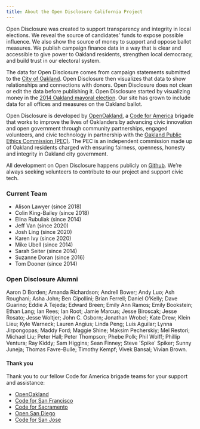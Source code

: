 ```yaml
---
title: About the Open Disclosure California Project
---
```


Open Disclosure was created to support transparency and integrity in local elections. We reveal the source of candidates’ funds to expose possible influence. We also show the source of money to support and oppose ballot measures. We publish campaign finance data in a way that is clear and accessible to give power to Oakland residents, strengthen local democracy, and build trust in our electoral system.  

The data for Open Disclosure comes from campaign statements submitted to the [City of Oakland](https://public.netfile.com/pub2/Default.aspx?aid=COAK&AspxAutoDetectCookieSupport=1). Open Disclosure then visualizes that data to show relationships and connections with donors. Open Disclosure does not clean or edit the data before publishing it. Open Disclosure started by visualizing money in the [2014 Oakland mayoral election](http://2014.opendisclosure.io/). Our site has grown to include data for all offices and measures on the Oakland ballot.

Open Disclosure is developed by [OpenOakland](https://openoakland.org/), a [Code for America](https://www.codeforamerica.org/) brigade that works to improve the lives of Oaklanders by advancing civic innovation and open government through community partnerships, engaged volunteers, and civic technology in partnership with the [Oakland Public Ethics Commission (PEC)](https://www.oaklandca.gov/boards-and-commissions/public-ethics-commission). The PEC is an independent commission made up of Oakland residents charged with ensuring fairness, openness, honesty and integrity in Oakland city government.

All development on Open Disclosure happens publicly on [Github](https://github.com/caciviclab/odca-jekyll). We’re always seeking volunteers to contribute to our project and support civic tech.

### Current Team

- Alison Lawyer (since 2018)
- Colin King-Bailey (since 2018)
- Elina Rubuliak (since 2014)
- Jeff Van (since 2020)
- Josh Ling (since 2020)
- Karen Ivy (since 2020)
- Mike Ubell (since 2014)
- Sarah Seiter (since 2014)
- Suzanne Doran (since 2016)
- Tom Dooner (since 2014)


### Open Disclosure Alumni

Aaron D Borden; Amanda Richardson; Andrell Bower; Andy Luo; Ash Roughani; Asha John; Ben Cipollini; Brian Ferrell; Daniel O’Kelly; Dave Guarino; Eddie A Tejeda; Edward Breen; Emily Ann Ramos; Emily Bookstein; Ethan Lang; Ian Rees; Ian Root; Jamie Marcus; Jesse Biroscak; Jesse Rosato; Jesse Woltjer; John C. Osborn; Jonathan Wrobel; Kate Drew; Klein Lieu; Kyle Warneck; Lauren Angius; Linda Peng; Luis Aguilar; Lynna Jirpongopas; Maddy Ford; Maggie Shine; Maksim Pecherskiy; Mel Restori; Michael Liu; Peter Hall; Peter Thompson; Phebe Polk; Phil Wolff; Phillip Ventura; Ray Kiddy; Sam Higgins; Sean Finney; Steve 'Spike' Spiker; Sunny Juneja; Thomas Favre-Bulle; Timothy Kempf; Vivek Bansal; Vivian Brown. 

#### Thank you

Thank you to our fellow Code for America brigade teams for your support and assistance:

- [OpenOakland](https://openoakland.org/)
- [Code for San Francisco](https://codeforsanfrancisco.org/)
- [Code for Sacramento](https://codeforsacramento.org/)
- [Open San Diego](https://opensandiego.org/)
- [Code for San Jose](https://www.codeforsanjose.com/)
